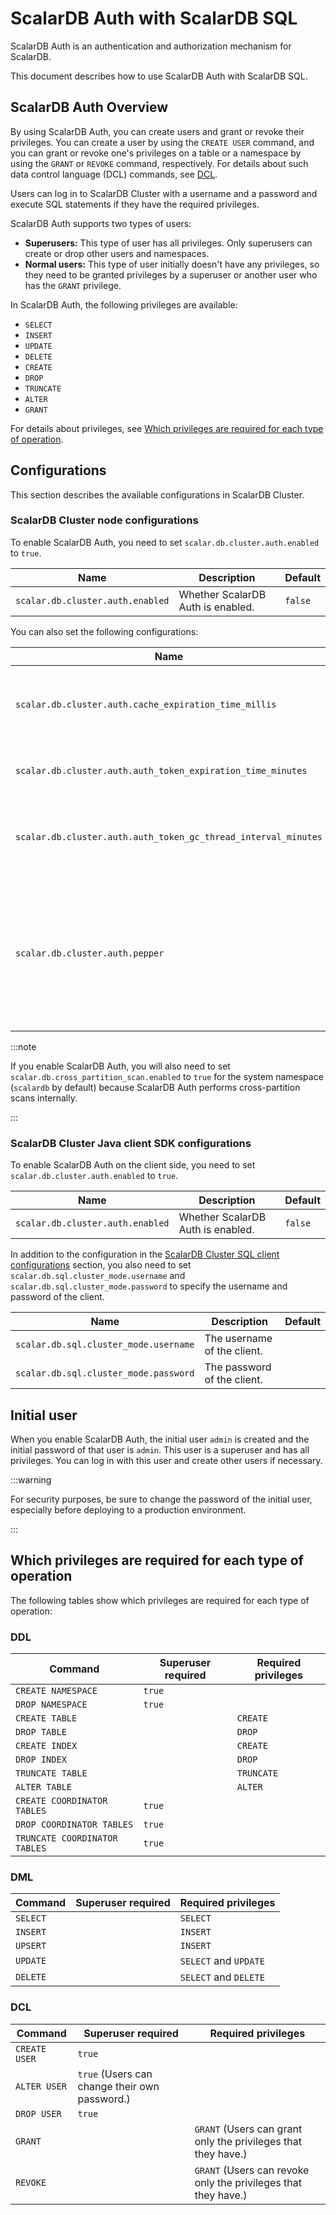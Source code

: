 # ScalarDB Auth with ScalarDB SQL

ScalarDB Auth is an authentication and authorization mechanism for ScalarDB.

This document describes how to use ScalarDB Auth with ScalarDB SQL.

## ScalarDB Auth Overview

By using ScalarDB Auth, you can create users and grant or revoke their privileges. You can create a user by using the `CREATE USER` command, and you can grant or revoke one's privileges on a table or a namespace by using the `GRANT` or `REVOKE` command, respectively. For details about such data control language (DCL) commands, see [DCL](https://github.com/scalar-labs/scalardb-sql/blob/main/docs/grammar.md#dcl).

Users can log in to ScalarDB Cluster with a username and a password and execute SQL statements if they have the required privileges.

ScalarDB Auth supports two types of users:

- **Superusers:** This type of user has all privileges. Only superusers can create or drop other users and namespaces.
- **Normal users:** This type of user initially doesn't have any privileges, so they need to be granted privileges by a superuser or another user who has the `GRANT` privilege.

In ScalarDB Auth, the following privileges are available:

- `SELECT`
- `INSERT`
- `UPDATE`
- `DELETE`
- `CREATE`
- `DROP`
- `TRUNCATE`
- `ALTER`
- `GRANT`

For details about privileges, see [Which privileges are required for each type of operation](#which-privileges-are-required-for-each-type-of-operation).

## Configurations

This section describes the available configurations in ScalarDB Cluster.

### ScalarDB Cluster node configurations

To enable ScalarDB Auth, you need to set `scalar.db.cluster.auth.enabled` to `true`.

| Name                             | Description                        | Default              |
|----------------------------------|------------------------------------|----------------------|
| `scalar.db.cluster.auth.enabled` | Whether ScalarDB Auth is enabled.  | `false`              |

You can also set the following configurations:

| Name                                                           | Description                                                                                               | Default            |
|----------------------------------------------------------------|-----------------------------------------------------------------------------------------------------------|--------------------|
| `scalar.db.cluster.auth.cache_expiration_time_millis`          | Cache expiration time for auth information in milliseconds.                                               | `60000` (1 minute) |
| `scalar.db.cluster.auth.auth_token_expiration_time_minutes`    | Auth token expiration time in minutes.                                                                    | `1440` (1 day)     |
| `scalar.db.cluster.auth.auth_token_gc_thread_interval_minutes` | Auth token garbage collection (GC) thread interval in minutes.                                            | `360` (6 hours)    |
| `scalar.db.cluster.auth.pepper`                                | A secret value added to a password before hashing. If not specified, A password is hashed without pepper. |                    |

:::note

If you enable ScalarDB Auth, you will also need to set `scalar.db.cross_partition_scan.enabled` to `true` for the system namespace (`scalardb` by default) because ScalarDB Auth performs cross-partition scans internally.


:::

### ScalarDB Cluster Java client SDK configurations

To enable ScalarDB Auth on the client side, you need to set `scalar.db.cluster.auth.enabled` to `true`.

| Name                             | Description                       | Default              |
|----------------------------------|-----------------------------------|----------------------|
| `scalar.db.cluster.auth.enabled` | Whether ScalarDB Auth is enabled. | `false`              |

In addition to the configuration in the [ScalarDB Cluster SQL client configurations](developer-guide-for-scalardb-cluster-with-java-api.md#scalardb-cluster-sql-client-configurations) section, you also need to set `scalar.db.sql.cluster_mode.username` and `scalar.db.sql.cluster_mode.password` to specify the username and password of the client.

| Name                                  | Description                 | Default |
|---------------------------------------|-----------------------------|---------|
| `scalar.db.sql.cluster_mode.username` | The username of the client. |         |
| `scalar.db.sql.cluster_mode.password` | The password of the client. |         |

## Initial user

When you enable ScalarDB Auth, the initial user `admin` is created and the initial password of that user is `admin`. This user is a superuser and has all privileges. You can log in with this user and create other users if necessary.

:::warning

For security purposes, be sure to change the password of the initial user, especially before deploying to a production environment.


:::

## Which privileges are required for each type of operation

The following tables show which privileges are required for each type of operation:

### DDL

| Command                       | Superuser required | Required privileges |
|-------------------------------|--------------------|---------------------|
| `CREATE NAMESPACE`            | `true`             |                     |
| `DROP NAMESPACE`              | `true`             |                     |
| `CREATE TABLE`                |                    | `CREATE`            |
| `DROP TABLE`                  |                    | `DROP`              |
| `CREATE INDEX`                |                    | `CREATE`            |
| `DROP INDEX`                  |                    | `DROP`              |
| `TRUNCATE TABLE`              |                    | `TRUNCATE`          |
| `ALTER TABLE`                 |                    | `ALTER`             |
| `CREATE COORDINATOR TABLES`   | `true`             |                     |
| `DROP COORDINATOR TABLES`     | `true`             |                     |
| `TRUNCATE COORDINATOR TABLES` | `true`             |                     |

### DML

| Command          | Superuser required | Required privileges   |
|------------------|--------------------|-----------------------|
| `SELECT`         |                    | `SELECT`              |
| `INSERT`         |                    | `INSERT`              |
| `UPSERT`         |                    | `INSERT`              |
| `UPDATE`         |                    | `SELECT` and `UPDATE` |
| `DELETE`         |                    | `SELECT` and `DELETE` |

### DCL

| Command       | Superuser required                            | Required privileges                                            |
|---------------|-----------------------------------------------|----------------------------------------------------------------|
| `CREATE USER` | `true`                                        |                                                                |
| `ALTER USER`  | `true` (Users can change their own password.) |                                                                |
| `DROP USER`   | `true`                                        |                                                                |
| `GRANT`       |                                               | `GRANT` (Users can grant only the privileges that they have.)  |
| `REVOKE`      |                                               | `GRANT` (Users can revoke only the privileges that they have.) |
